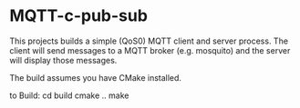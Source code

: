 MQTT-c-pub-sub
==============
This projects builds a simple (QoS0) MQTT client and server process.
The client will send messages to a MQTT broker (e.g. mosquito) and the server will display those messages.

The build assumes you have CMake installed.

to Build:
cd build
cmake ..
make

